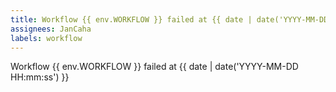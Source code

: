 ```yaml
---
title: Workflow {{ env.WORKFLOW }} failed at {{ date | date('YYYY-MM-DD HH:mm:ss') }}
assignees: JanCaha
labels: workflow
---
```


Workflow {{ env.WORKFLOW }} failed at {{ date | date('YYYY-MM-DD HH:mm:ss') }}
